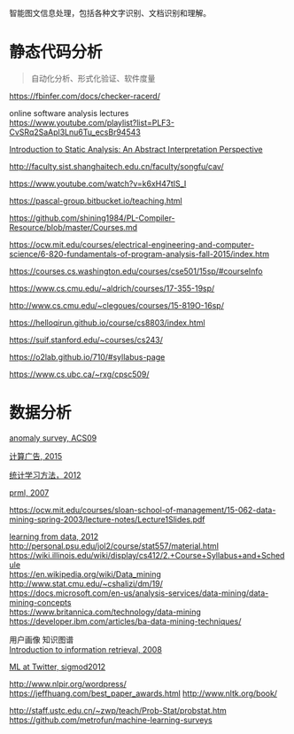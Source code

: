 智能图文信息处理，包括各种文字识别、文档识别和理解。


# 静态代码分析

> 自动化分析、形式化验证、软件度量

https://fbinfer.com/docs/checker-racerd/

online software analysis lectures  
https://www.youtube.com/playlist?list=PLF3-CvSRq2SaApl3Lnu6Tu_ecsBr94543

[Introduction to Static Analysis: An Abstract Interpretation Perspective](https://books.google.com.hk/books?id=96LLDwAAQBAJ&pg=PA19&lpg=PA19&dq=Introduction+to+Static+Analysis+An+Abstract+Interpretation+Perspective+pdf&source=bl&ots=9juPcBUpc5&sig=ACfU3U33KEgYfduYuzjKBYw0XxgPkW90Rg&hl=en&sa=X&ved=2ahUKEwjqksf2lsLsAhXZyYsBHWO-Ang4MhDoATADegQIARAC#v=onepage&q=Introduction%20to%20Static%20Analysis%20An%20Abstract%20Interpretation%20Perspective%20pdf&f=false)

http://faculty.sist.shanghaitech.edu.cn/faculty/songfu/cav/

https://www.youtube.com/watch?v=k6xH47tIS_I

https://pascal-group.bitbucket.io/teaching.html

https://github.com/shining1984/PL-Compiler-Resource/blob/master/Courses.md

https://ocw.mit.edu/courses/electrical-engineering-and-computer-science/6-820-fundamentals-of-program-analysis-fall-2015/index.htm

https://courses.cs.washington.edu/courses/cse501/15sp/#courseInfo

https://www.cs.cmu.edu/~aldrich/courses/17-355-19sp/

http://www.cs.cmu.edu/~clegoues/courses/15-819O-16sp/

https://helloqirun.github.io/course/cs8803/index.html

https://suif.stanford.edu/~courses/cs243/  

https://o2lab.github.io/710/#syllabus-page

https://www.cs.ubc.ca/~rxg/cpsc509/


# 数据分析

[anomaly survey, ACS09](https://cs.brown.edu/courses/csci2270/papers/anomaly-detection-survey.pdf)

[计算广告, 2015](https://book.douban.com/subject/26596778/)

[统计学习方法，2012](https://book.douban.com/subject/10590856/)

[prml, 2007](https://book.douban.com/subject/2061116/)

https://ocw.mit.edu/courses/sloan-school-of-management/15-062-data-mining-spring-2003/lecture-notes/Lecture1Slides.pdf  

[learning from data, 2012](https://book.douban.com/subject/11026330/)  
http://personal.psu.edu/jol2/course/stat557/material.html  
https://wiki.illinois.edu/wiki/display/cs412/2.+Course+Syllabus+and+Schedule  
https://en.wikipedia.org/wiki/Data_mining  
http://www.stat.cmu.edu/~cshalizi/dm/19/  
https://docs.microsoft.com/en-us/analysis-services/data-mining/data-mining-concepts  
https://www.britannica.com/technology/data-mining  
https://developer.ibm.com/articles/ba-data-mining-techniques/  

用户画像
知识图谱  
[Introduction to information retrieval, 2008](https://book.douban.com/subject/3059637/)  

[ML at Twitter, sigmod2012](http://web.cs.wpi.edu/~cs525/f13b-EAR//cs525-homepage/lectures/PAPERS/Lin_Kolcz_SIGMOD2012.pdf)

http://www.nlpir.org/wordpress/
https://jeffhuang.com/best_paper_awards.html
http://www.nltk.org/book/

http://staff.ustc.edu.cn/~zwp/teach/Prob-Stat/probstat.htm
https://github.com/metrofun/machine-learning-surveys
